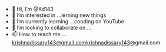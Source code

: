 - 👋 Hi, I’m @Kd143
- 👀 I’m interested in ...lerning new things
- 🌱 I’m currently learning ...cooding on YouTube
- 💞️ I’m looking to collaborate on ...
- 📫 How to reach me ... krishnadissary143@gmail.comkrishnadissary143@gmail.com

<!---
Kd143/Kd143 is a ✨ special ✨ repository because its `README.md` (this file) appears on your GitHub profile.
You can click the Preview link to take a look at your changes.
--->
